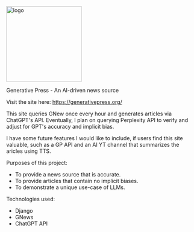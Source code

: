 <img width="200" alt="logo" src="https://github.com/user-attachments/assets/05a545be-fb82-4938-8945-e812e2b45206">

Generative Press - An AI-driven news source

Visit the site here:
https://generativepress.org/

This site queries GNew once every hour and generates articles via ChatGPT's API.  Eventually, I plan on querying Perplexity API to verify and adjust for GPT's accuracy and implicit bias.

I have some future features I would like to include, if users find this site valuable, such as a GP API and an AI YT channel that summarizes the aricles using TTS.

Purposes of this project:
 * To provide a news source that is accurate.
 * To provide articles that contain no implicit biases.
 * To demonstrate a unique use-case of LLMs.

Technologies used:
  * Django
  * GNews
  * ChatGPT API
